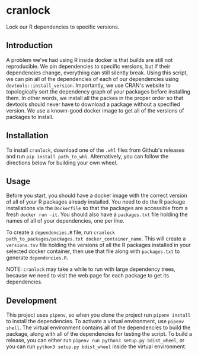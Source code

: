 # cranlock
Lock our R dependencies to specific versions.

## Introduction
A problem we've had using R inside docker is that builds are still not reproducible.
We pin dependencies to specific versions, but if their dependencies change, everything can still
silently break. Using this script, we can pin all of the dependencies of each of our
dependencies using `devtools::install_version`. Importantly, we use CRAN's website to topologically
sort the dependency graph of your packages before installing them. In other words, we install all
the packes in the proper order so that devtools should never have to download a package without
a specified version. We use a known-good docker image to get all of the versions of packages to install.

## Installation
To install `cranlock`, download one of the `.whl` files from Github's releases and run `pip install
path_to_whl`. Alternatively, you can follow the directions below for building your own wheel.

## Usage
Before you start, you should have a docker image with the correct version of all of your R packages
already installed. You need to do the R package installations via the `Dockerfile` so that the
packages are accessible from a fresh `docker run -it`. You should also have a `packages.txt` file
holding the names of all of your dependencies, one per line.

To create a `dependencies.R` file, run `cranlock path_to_packages/packages.txt docker_container_name`.
This will create a `versions.tsv` file holding the versions of all the R packages installed in your
selected docker container, then use that file along with `packages.txt` to generate `dependencies.R`.

NOTE: `cranlock` may take a while to run with large dependency trees, because we need to visit the
web page for each package to get its dependencies.

## Development
This project uses `pipenv`, so when you clone the project run `pipenv install` to install the
dependencies. To activate a virtual environment, use `pipenv shell`. The virtual environment
contains all of the dependencies to build the package, along with all of the dependencies for
testing the script. To build a release, you can either run
`pipenv run python3 setup.py bdist_wheel`, or you can run `python3 setup.py bdist_wheel` inside the
virtual environment.
